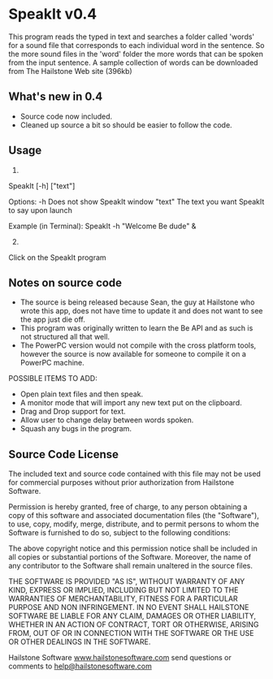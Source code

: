 SpeakIt v0.4
=======================

This program reads the typed in text and searches a folder called 'words' for a sound file that corresponds to each individual word in the sentence. So the more sound files in the 'word' folder the more words that can be spoken from the input sentence. A sample collection of words can be downloaded from The Hailstone Web site (396kb)

## What's new in 0.4

- Source code now included.
- Cleaned up source a bit so should be easier to follow the code.


## Usage

 1.
  SpeakIt [-h] ["text"]

  Options:
    -h Does not show SpeakIt window
    "text" The text you want SpeakIt to say upon launch

  Example (in Terminal): SpeakIt -h "Welcome Be dude" &

 2.
  Click on the SpeakIt program

## Notes on source code

- The source is being released because Sean, the guy at Hailstone who wrote this app, does not have time to update it and does not want to see the app just die off.
- This program was originally written to learn the Be API and as such is not structured all that well.
- The PowerPC version would not compile with the cross platform tools, however the source is now available for someone to compile it on a PowerPC machine.

POSSIBLE ITEMS TO ADD:
   - Open plain text files and then speak.
   - A monitor mode that will import any new text put on the clipboard.
   - Drag and Drop support for text.
   - Allow user to change delay between words spoken.
   - Squash any bugs in the program.


## Source Code License

The included text and source code contained with this file may not be used for commercial purposes without prior authorization from Hailstone Software.

Permission is hereby granted, free of charge, to any person obtaining a copy of this software and associated documentation files (the "Software"), to use, copy, modify, merge, distribute, and to permit persons to whom the Software is furnished to do so, subject to the following conditions:

The above copyright notice and this permission notice shall be included in all copies or substantial portions of the Software. Moreover, the name of any contributor to the Software shall remain unaltered in the source files.

THE SOFTWARE IS PROVIDED "AS IS", WITHOUT WARRANTY OF ANY KIND, EXPRESS OR IMPLIED, INCLUDING BUT NOT LIMITED TO THE WARRANTIES OF MERCHANTABILITY, FITNESS FOR A PARTICULAR PURPOSE AND NON INFRINGEMENT. IN NO EVENT SHALL HAILSTONE SOFTWARE BE LIABLE FOR ANY CLAIM, DAMAGES OR OTHER LIABILITY, WHETHER IN AN ACTION OF CONTRACT, TORT OR OTHERWISE, ARISING FROM, OUT OF OR IN CONNECTION WITH THE SOFTWARE OR THE USE OR OTHER DEALINGS IN THE SOFTWARE.




Hailstone Software
www.hailstonesoftware.com
send questions or comments to help@hailstonesoftware.com


